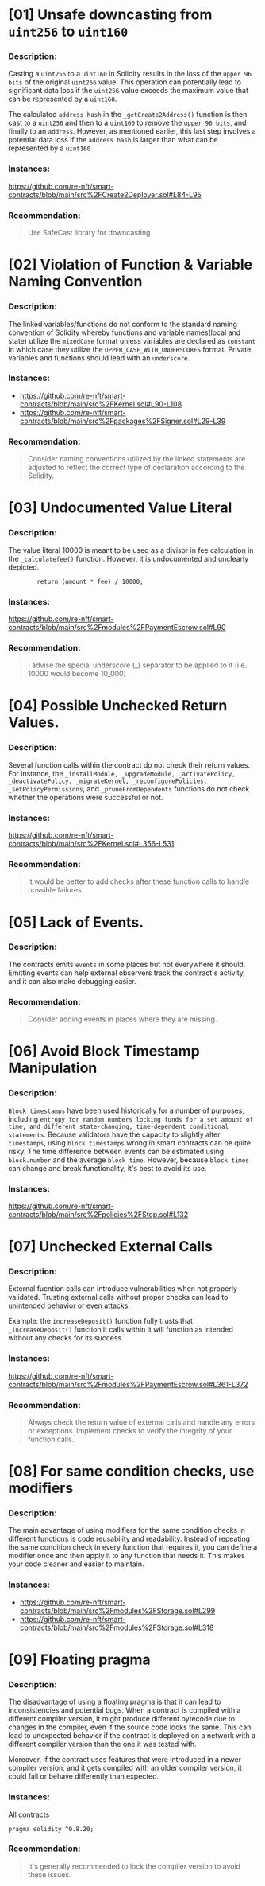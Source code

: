# [01] Unsafe downcasting from `uint256` to `uint160`

### Description:
Casting a `uint256` to a `uint160` in Solidity results in the loss of the `upper 96 bits` of the original `uint256` value. This operation can potentially lead to significant data loss if the `uint256` value exceeds the maximum value that can be represented by a `uint160`.

The calculated `address hash` in the `_getCreate2Address()` function is then cast to a `uint256` and then to a `uint160` to remove the `upper 96 bits`, and finally to an `address`.
However, as mentioned earlier, this last step involves a potential data loss if the `address hash` is larger than what can be represented by a `uint160`

### Instances:
https://github.com/re-nft/smart-contracts/blob/main/src%2FCreate2Deployer.sol#L84-L95

### Recommendation:
> Use SafeCast library for downcasting

# [02] Violation of Function & Variable Naming Convention

### Description:
The linked variables/functions do not conform to the standard naming convention of Solidity whereby functions and variable names(local and state) utilize the `mixedCase` format unless variables are declared as `constant` in which case they utilize the `UPPER_CASE_WITH_UNDERSCORES` format. Private variables and functions should lead with an `underscore`.

### Instances:
- https://github.com/re-nft/smart-contracts/blob/main/src%2FKernel.sol#L90-L108
- https://github.com/re-nft/smart-contracts/blob/main/src%2Fpackages%2FSigner.sol#L29-L39

### Recommendation:
> Consider naming conventions utilized by the linked statements are adjusted to reflect the correct type of declaration according to the Solidity.

# [03] Undocumented Value Literal

### Description:
The value literal 10000 is meant to be used as a divisor in fee calculation in the `_calculatefee()` function. However, it is undocumented and unclearly depicted.

```Solidity
        return (amount * fee) / 10000;
```
### Instances:
https://github.com/re-nft/smart-contracts/blob/main/src%2Fmodules%2FPaymentEscrow.sol#L90

### Recommendation:
> I advise the special underscore (_) separator to be applied to it (i.e. 10000 would become 10_000) 

# [04] Possible Unchecked Return Values.

### Description:
Several function calls within the contract do not check their return values. For instance, the `_installModule, _upgradeModule, _activatePolicy, _deactivatePolicy, _migrateKernel, _reconfigurePolicies, _setPolicyPermissions`, and `_pruneFromDependents` functions do not check whether the operations were successful or not. 

### Instances:
https://github.com/re-nft/smart-contracts/blob/main/src%2FKernel.sol#L356-L531

### Recommendation:
> It would be better to add checks after these function calls to handle possible failures.

# [05] Lack of Events.

### Description:
The contracts emits `events` in some places but not everywhere it should. Emitting events can help external observers track the contract's activity, and it can also make debugging easier. 

### Recommendation:
> Consider adding events in places where they are missing.

# [06] Avoid Block Timestamp Manipulation

### Description:
`Block timestamps` have been used historically for a number of purposes, including `entropy for random numbers locking funds for a set amount of time, and different state-changing, time-dependent conditional statements`. 
Because validators have the capacity to slightly alter `timestamps`, using `block timestamps` wrong in smart contracts can be quite risky.
The time difference between events can be estimated using `block.number` and the average `block time`. However, because `block times` can change and break functionality, it's best to avoid its use.

### Instances:
https://github.com/re-nft/smart-contracts/blob/main/src%2Fpolicies%2FStop.sol#L132

# [07] Unchecked External Calls

### Description:
External fucntion calls can introduce vulnerabilities when not properly validated. Trusting external calls without proper checks can lead to unintended behavior or even attacks.

Example: the `increaseDeposit()` function fully trusts that `_increaseDeposit()` function it calls within it will function as intended without any checks for its success

### Instances:
https://github.com/re-nft/smart-contracts/blob/main/src%2Fmodules%2FPaymentEscrow.sol#L361-L372

### Recommendation:
> Always check the return value of external calls and handle any errors or exceptions. Implement checks to verify the integrity of your function calls.

# [08] For same condition checks, use modifiers

### Description:
The main advantage of using modifiers for the same condition checks in different functions is code reusability and readability. 
Instead of repeating the same condition check in every function that requires it, you can define a modifier once and then apply it to any function that needs it. This makes your code cleaner and easier to maintain.

### Instances:

- https://github.com/re-nft/smart-contracts/blob/main/src%2Fmodules%2FStorage.sol#L299
- https://github.com/re-nft/smart-contracts/blob/main/src%2Fmodules%2FStorage.sol#L318

# [09] Floating pragma

### Description:
The disadvantage of using a floating pragma is that it can lead to inconsistencies and potential bugs. When a contract is compiled with a different compiler version, it might produce different bytecode due to changes in the compiler, even if the source code looks the same. This can lead to unexpected behavior if the contract is deployed on a network with a different compiler version than the one it was tested with.

Moreover, if the contract uses features that were introduced in a newer compiler version, and it gets compiled with an older compiler version, it could fail or behave differently than expected.

### Instances:
All contracts
```Solidity
pragma solidity ^0.8.20;
```

### Recommendation:
> It's generally recommended to lock the compiler version to avoid these issues.
